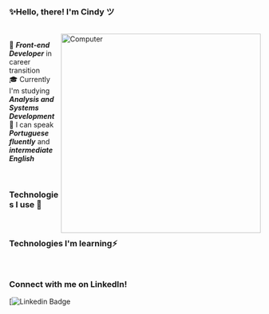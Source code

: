 ### ✨Hello, there! I'm Cindy ツ

<br>

<img src="https://raw.githubusercontent.com/MicaelliMedeiros/micaellimedeiros/master/image/computer-illustration.png" min-width="400px" max-width="400px" width="400px" align="right" alt="Computer">

🌱 ***Front-end Developer*** in career transition <br>
🎓 Currently I'm studying ***Analysis and Systems Development*** <br>
📍 I can speak ***Portuguese fluently*** and ***intermediate English***

<br>

### Technologies I use 🚀

<div> 
  
</div>

<br>

### Technologies I'm learning⚡

<div>

</div>

<br>

### Connect with me on LinkedIn!

[![Linkedin Badge]() 

<!---->
